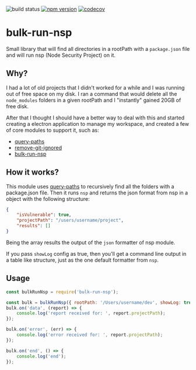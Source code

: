 ![build status](https://travis-ci.org/canastro/bulk-run-nsp.svg?branch=master)
[![npm version](https://badge.fury.io/js/bulk-run-nsp.svg)](https://badge.fury.io/js/bulk-run-nsp)
[![codecov](https://codecov.io/gh/canastro/bulk-run-nsp/branch/master/graph/badge.svg)](https://codecov.io/gh/canastro/bulk-run-nsp)

# bulk-run-nsp
Small library that will find all directories in a rootPath with a `package.json` file and will run nsp (Node Security Project) on it.

## Why?
I had a lot of old projects that I didn't worked for a while and I was running out of free space on my disk. I ran a command that would delete all the `node_modules` folders in a given rootPath and I "instantly" gained 20GB of free disk.

After that I thought I should have a better way to deal with this and started creating a electron application to manage my workspace, and created a few of core modules to support it, such as:
* [query-paths](https://github.com/canastro/query-paths)
* [remove-git-ignored](https://github.com/canastro/remove-git-ignored)
* [bulk-run-nsp](https://github.com/canastro/bulk-run-nsp)

## How it works?
This module uses [query-paths](https://github.com/canastro/query-paths) to recursively find all the folders with a package.json file. Then it runs `nsp` and returns the json format from nsp in a object with the following structure:
```json
{
    "isVulnerable": true,
    "projectPath": "/users/username/project",
    "results": []
}
```
Being the array results the output of the `json` formatter of nsp module.

If you pass `showLog` config as true, then you'll get a command line output in a table like structure, just as the one default formatter from `nsp`.

## Usage
```js
const bulkRunNsp = require('bulk-run-nsp');

const bulk = bulkRunNsp({ rootPath: '/Users/username/dev', showLog: true });
bulk.on('data', (report) => {
    console.log('report received for: ', report.projectPath);
});

bulk.on('error', (err) => {
    console.log('error received for: ', report.projectPath);
});

bulk.on('end', () => {
    console.log('end');
});
```
